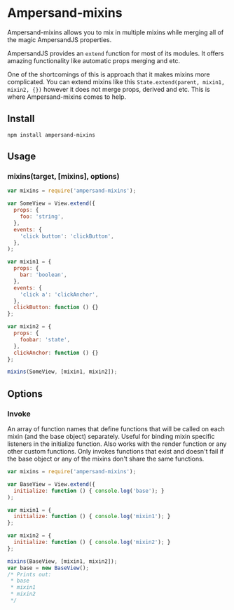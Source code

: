 # Ampersand-mixins

Ampersand-mixins allows you to mix in multiple mixins while merging all of the magic AmpersandJS properties.

AmpersandJS provides an `extend` function for most of its modules. It offers amazing functionality like automatic props merging and etc.

One of the shortcomings of this is approach that it makes mixins more complicated. You can extend mixins like this `State.extend(parent, mixin1, mixin2, {})` however it does not merge props, derived and etc. This is where Ampersand-mixins comes to help.

## Install

```
npm install ampersand-mixins
```

## Usage

### mixins(target, [mixins], options)

```javascript
var mixins = require('ampersand-mixins');

var SomeView = View.extend({
  props: {
    foo: 'string',
  },
  events: {
    'click button': 'clickButton',
  },
);

var mixin1 = {
  props: {
    bar: 'boolean',
  },
  events: {
    'click a': 'clickAnchor',
  },
  clickButton: function () {}
};

var mixin2 = {
  props: {
    foobar: 'state',
  },
  clickAnchor: function () {}
};

mixins(SomeView, [mixin1, mixin2]);
```
## Options
### Invoke
An array of function names that define functions that will be called on each mixin (and the base object) separately. Useful for binding mixin specific listeners in the initialize function. Also works with the render function or any other custom functions. Only invokes functions that exist and doesn't fail if the base object or any of the mixins don't share the same functions.
```javascript
var mixins = require('ampersand-mixins');

var BaseView = View.extend({
  initialize: function () { console.log('base'); }
);

var mixin1 = {
  initialize: function () { console.log('mixin1'); }
};

var mixin2 = {
  initialize: function () { console.log('mixin2'); }
};

mixins(BaseView, [mixin1, mixin2]);
var base = new BaseView();
/* Prints out:
 * base
 * mixin1
 * mixin2
 */
```

